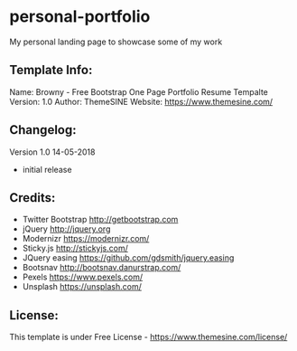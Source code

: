 # personal-portfolio

My personal landing page to showcase some of my work

## Template Info:

Name: Browny - Free Bootstrap One Page Portfolio Resume Tempalte
Version: 1.0
Author: ThemeSINE
Website: https://www.themesine.com/

## Changelog:

Version 1.0 14-05-2018

- initial release

## Credits:

- Twitter Bootstrap http://getbootstrap.com
- jQuery http://jquery.org
- Modernizr https://modernizr.com/
- Sticky.js http://stickyjs.com/
- JQuery easing https://github.com/gdsmith/jquery.easing
- Bootsnav http://bootsnav.danurstrap.com/
- Pexels https://www.pexels.com/
- Unsplash https://unsplash.com/

## License:

This template is under Free License - https://www.themesine.com/license/
